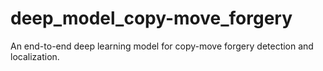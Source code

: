# deep_model_copy-move_forgery
An end-to-end deep learning model for copy-move forgery detection and localization. 
